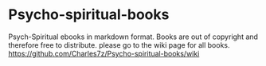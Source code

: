 # Psycho-spiritual-books
Psych-Spiritual ebooks in markdown format. Books are out of copyright and therefore free to distribute.
please go to the wiki page for all books.
https://github.com/Charles7z/Psycho-spiritual-books/wiki
